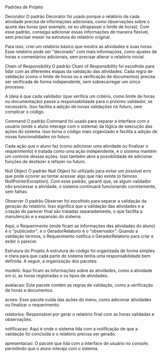  Padrões de Projeto

Decorator
O padrão Decorator foi usado porque o relatório de cada atividade precisa de informações adicionais, como observações sobre o ajuste das horas (por exemplo, se eu ultrapassei o limite de horas). Com esse padrão, consegui adicionar essas informações de maneira flexível, sem precisar mexer na estrutura do relatório original.

Para isso, criei um relatório básico que mostra as atividades e suas horas. Esse relatório pode ser "decorado" com mais informações, como ajustes de horas e comentários adicionais, sem precisar alterar o relatório inicial.

Chain of Responsibility
O padrão Chain of Responsibility foi escolhido para lidar com as diferentes etapas da validação das atividades. Cada regra de validação (como o limite de horas ou a verificação de documentos) precisa ser verificada de forma independente, sem sobrecarregar um único processo.

A ideia é que cada validador (que verifica um critério, como limite de horas ou documentação) passe a responsabilidade para o próximo validador, se necessário. Isso facilita a adição de novas validações no futuro, sem complicar o código.

Command
O padrão Command foi usado para separar a interface com o usuário (onde o aluno interage com o sistema) da lógica de execução das ações do sistema. Isso torna o código mais organizado e facilita a adição de novas funcionalidades no futuro.

Cada ação que o aluno faz (como adicionar uma atividade ou finalizar o requerimento) é tratada como uma ação independente, e o sistema mantém um controle dessas ações. Isso também abre a possibilidade de adicionar funções de desfazer e refazer no futuro.

Null Object
O padrão Null Object foi utilizado para evitar um possível erro que pode ocorrer ao tentar acessar algo que não existe (o famoso NullPointerException). Com esse padrão, garanti que, se algum validador não processar a atividade, o sistema continuará funcionando corretamente, sem falhas.

Observer
O padrão Observer foi escolhido para separar a validação da geração do relatório. Isso significa que a validação das atividades e a criação do parecer final são tratadas separadamente, o que facilita a manutenção e a expansão do sistema.

Aqui, o Requerimento (onde ficam as informações das atividades do aluno) é o "publicador", e o GeradorRelatorio é o "observador". Quando a validação termina, o Requerimento notifica o GeradorRelatorio para criar e exibir o parecer.

Estrutura do Projeto
A estrutura do código foi organizada de forma simples e clara para que cada parte do sistema tenha uma responsabilidade bem definida. A seguir, a organização dos pacotes:

modelo: Aqui ficam as informações sobre as atividades, como a atividade em si, as horas registradas e os tipos de atividades.

avaliacao: Este pacote contém as regras de validação, como a verificação de horas e documentos.

acoes: Esse pacote cuida das ações do menu, como adicionar atividades ou finalizar o requerimento.

relatorios: Responsável por gerar o relatório final com as horas validadas e observações.

notificacao: Aqui é onde o sistema lida com a notificação de que a validação foi concluída e o relatório precisa ser gerado.

apresentacao: O pacote que lida com a interface de usuário no console, permitindo que o aluno interaja com o sistema.
